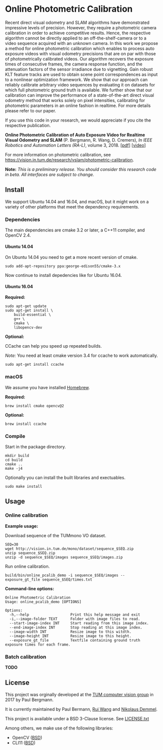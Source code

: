 # Online Photometric Calibration

Recent direct visual odometry and SLAM algorithms have demonstrated
impressive levels of precision. However, they require a photometric
camera calibration in order to achieve competitive results. Hence, the
respective algorithm cannot be directly applied to an
off-the-shelf-camera or to a video sequence acquired with an unknown
camera. In this work we propose a method for online photometric
calibration which enables to process auto exposure videos with visual
odometry precisions that are on par with those of photometrically
calibrated videos. Our algorithm recovers the exposure times of
consecutive frames, the camera response function, and the attenuation
factors of the sensor irradiance due to vignetting. Gain robust KLT
feature tracks are used to obtain scene point correspondences as input
to a nonlinear optimization framework. We show that our approach can
reliably calibrate arbitrary video sequences by evaluating it on
datasets for which full photometric ground truth is available. We
further show that our calibration can improve the performance of a
state-of-the-art direct visual odometry method that works solely on
pixel intensities, calibrating for photometric parameters in an online
fashion in realtime. For more details please refer to our paper.

If you use this code in your research, we would appreciate if you cite
the respective publication.

**Online Photometric Calibration of Auto Exposure Video for Realtime Visual Odometry and SLAM**
(P. Bergmann, R. Wang, D. Cremers),
*In IEEE Robotics and Automation Letters (RA-L)*, volume 3, 2018.
[[pdf](https://vision.in.tum.de/_media/spezial/bib/bergmann17calibration.pdf)]
[[video](https://youtu.be/nQHMG0c6Iew)]

For more information on photometric calibration, see
https://vision.in.tum.de/research/vslam/photometric-calibration.

**Note:** *This is a preliminary release. You should consider this
research code in beta. All interfaces are subject to change.*

## Install

We support Ubuntu 14.04 and 16.04, and macOS, but it might work on a
variety of other platforms that meet the dependency requirements.

### Dependencies

The main dependencies are cmake 3.2 or later, a C++11 compiler, and
OpenCV 2.4.

#### Ubuntu 14.04

On Ubuntu 14.04 you need to get a more recent version of cmake.

```
sudo add-apt-repository ppa:george-edison55/cmake-3.x
```

Now continue to install depedencies like for Ubuntu 16.04.

#### Ubuntu 16.04

**Required:**

```
sudo apt-get update
sudo apt-get install \
    build-essential \
    g++ \
    cmake \
    libopencv-dev
```

**Optional:**

CCache can help you speed up repeated builds.

*Note:* You need at least cmake version 3.4 for ccache to work
 automatically.

```
sudo apt-get install ccache
```

### macOS

We assume you have installed [Homebrew](https://brew.sh).


**Required:**

```
brew install cmake opencv@2
```

**Optional:**

```
brew install ccache
```

### Compile

Start in the package directory.

```
mkdir build
cd build
cmake ..
make -j4
```

Optionally you can install the built libraries and exectuables.

```
sudo make install
```


## Usage

### Online calibration

**Example usage:**

Download sequence of the TUMmono VO dataset.

```
SEQ=30
wget http://vision.in.tum.de/mono/dataset/sequence_$SEQ.zip
unzip sequence_$SEQ.zip
unzip -d sequence_$SEQ/images sequence_$SEQ/images.zip
```

Run online calibration.

```
build/bin/online_pcalib_demo -i sequence_$SEQ/images --exposure_gt_file sequence_$SEQ/times.txt
```

**Command-line options:**

```
Online Photometric Calibration
Usage: online_pcalib_demo [OPTIONS]

Options:
  -h,--help                   Print this help message and exit
  -i,--image-folder TEXT      Folder with image files to read.
  --start-image-index INT     Start reading from this image index.
  --end-image-index INT       Stop reading at this image index.
  --image-width INT           Resize image to this witdth.
  --image-height INT          Resize image to this height.
  --exposure_gt_file          Textfile containing ground truth exposure times for each frame.
```

### Batch calibration

**TODO**

## License

This project was orginally developed at the [TUM computer vision
group](https://vision.in.tum.de) in 2017 by Paul Bergmann.

It is currently maintained by Paul Bermann,
[Rui Wang](https://vision.in.tum.de/members/wangr) and
[Nikolaus Demmel](https://vision.in.tum.de/members/demmeln).

This project is available under a BSD 3-Clause license.
See [LICENSE.txt](LICENSE.txt)

Among others, we make use of the following libraries:

 * OpenCV ([BSD](https://opencv.org/license.html))
 * CLI11 ([BSD](https://github.com/CLIUtils/CLI11/blob/master/LICENSE))


